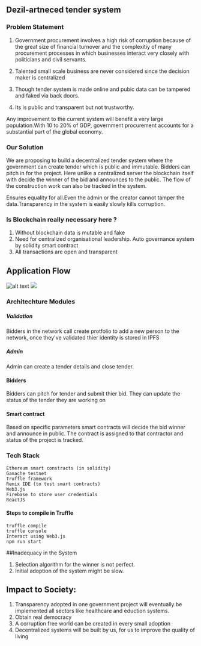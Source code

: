 ## Dezil-artneced tender system

### Problem Statement
1. Government procurement involves a high risk of corruption because of the great size of financial turnover and the complexitiy of many procurement processes in which businesses interact very closely with politicians and civil servants.

2. Talented small scale business are never considered since the decision maker is centralized

3. Though tender system is made online and pubic data can be tampered and faked via back doors.

4. Its is public and transparent but not trustworthy.

Any improvement to the current system will benefit a very large population.With 10 to 20% of GDP, government procurement accounts for a substantial part of the global economy.

### Our Solution
We are proposing to build a decentralized tender system where the government can create tender which is public and immutable. Bidders can pitch in for the project. Here unlike a centralized server the blockchain itself with decide the winner of the bid and announces to the public. The flow of the construction work can also be tracked in the system.

Ensures equality for all.Even the admin or the creator cannot tamper the data.Transparency in the system is easily slowly kills corruption.

### Is Blockchain really necessary here ?
1. Without blockchain data is mutable and fake
2. Need for centralized organisational leadership. Auto governance system by solidity smart contract
3. All transactions are open and transparent

## Application Flow
![alt text](https://raw.githubusercontent.com/Kishanjvaghela/dezil-artneced-dappathon2018/master/dezil-artneced-dappathon2018/flow.png)
<image src = "https://raw.githubusercontent.com/Kishanjvaghela/dezil-artneced-dappathon2018/master/dezil-artneced-dappathon2018/flow.png">


### Architechture Modules
##### Validation
Bidders in the network call create protfolio to add a new person to the network, once they've validated thier identity is stored in IPFS

##### Admin
Admin can create a tender details and close tender.

#### Bidders
Bidders can pitch for tender and submit thier bid. They can update the status of the tender they are working on

#### Smart contract
Based on specific parameters smart contracts will decide the bid winner and announce in public.
The contract is assigned to that contractor and status of the project is tracked.

### Tech Stack
```
Ethereum smart constracts (in solidity)
Ganache testnet
Truffle framework
Remix IDE (to test smart contracts)
Web3.js
Firebase to store user credentials
ReactJS
```

#### Steps to compile in Truffle
```
truffle compile
truffle console
Interact using Web3.js
npm run start
```
##Inadequacy in the System
1. Selection algorithm for the winner is not perfect.
2. Initial adoption of the system might be slow.

## Impact to Society:
1. Transparency adopted in one government project will eventually be implemented all sectors like healthcare and eduction systems.
2. Obtain real democracy
3. A corruption free world can be created in every small adoption
4. Decentralized systems will be built by us, for us to improve the quality of living

